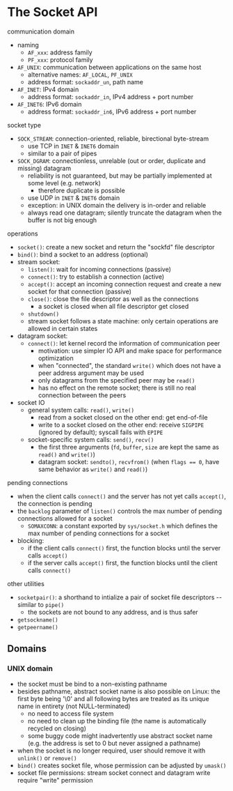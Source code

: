 # The Socket API

communication domain
* naming
  * `AF_xxx`: address family
  * `PF_xxx`: protocol family
* `AF_UNIX`: communication between applications on the same host
  * alternative names: `AF_LOCAL`, `PF_UNIX`
  * address format: `sockaddr_un`, path name
* `AF_INET`: IPv4 domain
  * address format: `sockaddr_in`, IPv4 address + port number
* `AF_INET6`: IPv6 domain
  * address format: `sockaddr_in6`, IPv6 address + port number

socket type
* `SOCK_STREAM`: connection-oriented, reliable, birectional byte-stream
  * use TCP in `INET` & `INET6` domain
  * similar to a pair of pipes
* `SOCK_DGRAM`: connectionless, unrelable (out or order, duplicate and missing) datagram
  * reliability is not guaranteed, but may be partially implemented at some level (e.g. network)
    * therefore duplicate is possible
  * use UDP in `INET` & `INET6` domain
  * exception: in UNIX domain the delivery is in-order and reliable
  * always read one datagram; silently truncate the datagram when the buffer is not big enough

operations
* `socket()`: create a new socket and return the "sockfd" file descriptor
* `bind()`: bind a socket to an address (optional)
* stream socket:
  * `listen()`: wait for incoming connections (passive)
  * `connect()`: try to establish a connection (active)
  * `accept()`: accept an incoming connection request and create a new socket for that connection
    (passive)
  * `close()`: close the file descriptor as well as the connections
    * a socket is closed when all file descriptor get closed
  * `shutdown()`
  * stream socket follows a state machine: only certain operations are allowed in certain states
* datagram socket:
  * `connect()`: let kernel record the information of communication peer
    * motivation: use simpler IO API and make space for performance optimization
    * when "connected", the standard `write()` which does not have a peer address argument may be used
    * only datagrams from the specified peer may be `read()`
    * has no effect on the remote socket; there is still no real connection between the peers
* socket IO
  * general system calls: `read()`, `write()`
    * read from a socket closed on the other end: get end-of-file
    * write to a socket closed on the other end: receive `SIGPIPE` (ignored by default); syscall
      fails with `EPIPE`
  * socket-specific system calls: `send()`, `recv()`
    * the first three arguments (`fd`, `buffer`, `size` are kept the same as `read()` and `write()`)
    * datagram socket: `sendto()`, `recvfrom()` (when `flags == 0`, have same behavior as `write()`
      and `read()`)

pending connections
* when the client calls `connect()` and the server has not yet calls `accept()`, the connection is
  pending
* the `backlog` parameter of `listen()` controls the max number of pending connections allowed for
  a socket
  * `SOMAXCONN`: a constant exported by `sys/socket.h` which defines the max number of pending
    connections for a socket
* blocking:
  * if the client calls `connect()` first, the function blocks until the server calls `accept()`
  * if the server calls `accept()` first, the function blocks until the client calls `connect()`

other utilities
* `socketpair()`: a shorthand to intialize a pair of socket file descriptors -- similar to `pipe()`
  * the sockets are not bound to any address, and is thus safer
* `getsockname()`
* `getpeername()`

## Domains

### UNIX domain

* the socket must be bind to a non-existing pathname
* besides pathname, abstract socket name is also possible on Linux: the first byte being '\0' and
  all following bytes are treated as its unique name in entirety (not NULL-terminated)
  * no need to access file system
  * no need to clean up the binding file (the name is automatically recycled on closing)
  * some buggy code might inadvertently use abstract socket name (e.g. the address is set to 0 but
    never assigned a pathname)
* when the socket is no longer required, user should remove it with `unlink()` or `remove()`
* `bind()` creates socket file, whose permission can be adjusted by `umask()`
* socket file permissions: stream socket connect and datagram write require "write" permission
